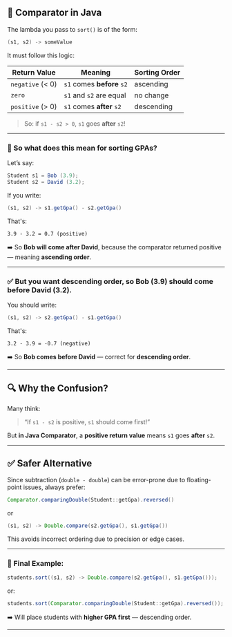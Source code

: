 ## 🔁 Comparator in Java

The lambda you pass to `sort()` is of the form:

```java
(s1, s2) -> someValue
```

It must follow this logic:

| Return Value     | Meaning                    | Sorting Order |
| ---------------- | -------------------------- | ------------- |
| `negative` (< 0) | `s1` comes **before** `s2` | ascending     |
| `zero`           | `s1` and `s2` are equal    | no change     |
| `positive` (> 0) | `s1` comes **after** `s2`  | descending    |

> So: if `s1 - s2 > 0`, `s1` goes **after** `s2`!

---

### 🧠 So what does this mean for sorting GPAs?

Let’s say:

```java
Student s1 = Bob (3.9);
Student s2 = David (3.2);
```

If you write:

```java
(s1, s2) -> s1.getGpa() - s2.getGpa()
```

That's:

```
3.9 - 3.2 = 0.7 (positive)
```

➡️ So **Bob will come after David**, because the comparator returned positive — meaning **ascending order**.

---

### ✅ But you want **descending order**, so Bob (3.9) should come before David (3.2).

You should write:

```java
(s1, s2) -> s2.getGpa() - s1.getGpa()
```

That's:

```
3.2 - 3.9 = -0.7 (negative)
```

➡️ So **Bob comes before David** — correct for **descending order**.

---

## 🔍 Why the Confusion?

Many think:

> “If `s1 - s2` is positive, `s1` should come first!”

But **in Java Comparator**, a **positive return value** means `s1` goes **after** `s2`.

---

## ✅ Safer Alternative

Since subtraction (`double - double`) can be error-prone due to floating-point issues, always prefer:

```java
Comparator.comparingDouble(Student::getGpa).reversed()
```

or

```java
(s1, s2) -> Double.compare(s2.getGpa(), s1.getGpa())
```

This avoids incorrect ordering due to precision or edge cases.

---

### 🧪 Final Example:

```java
students.sort((s1, s2) -> Double.compare(s2.getGpa(), s1.getGpa()));
```

or:

```java
students.sort(Comparator.comparingDouble(Student::getGpa).reversed());
```

➡️ Will place students with **higher GPA first** — descending order.

---

